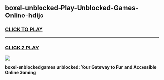 
## boxel-unblocked-Play-Unblocked-Games-Online-hdijc
<h3>
<a href="https://premium76.site?title=boxel-unblocked&ref=25A">CLICK TO PLAY</a></h3>
<hr>

<h3>
<a href="https://premium76.site?title=boxel-unblocked&ref=25A">CLICK 2 PLAY</a>
  
</h3>

<a href="https://premium76.site?title=boxel-unblocked&ref=25A"><img src="https://clearcache.store/games.png"></a>


**boxel-unblocked games unblocked: Your Gateway to Fun and Accessible Online Gaming**
